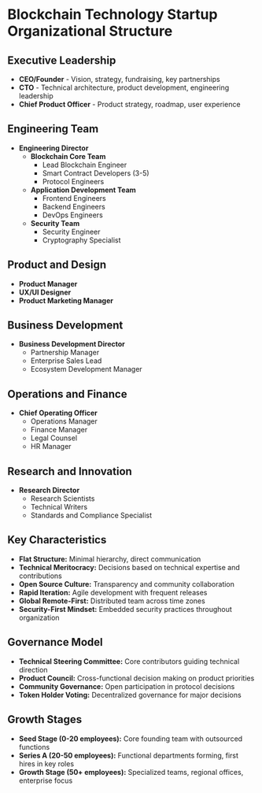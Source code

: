 # Blockchain Technology Startup Organizational Structure

## Executive Leadership
- **CEO/Founder** - Vision, strategy, fundraising, key partnerships
- **CTO** - Technical architecture, product development, engineering leadership
- **Chief Product Officer** - Product strategy, roadmap, user experience

## Engineering Team
- **Engineering Director**
  - **Blockchain Core Team**
    - Lead Blockchain Engineer
    - Smart Contract Developers (3-5)
    - Protocol Engineers
  - **Application Development Team**
    - Frontend Engineers
    - Backend Engineers
    - DevOps Engineers
  - **Security Team**
    - Security Engineer
    - Cryptography Specialist

## Product and Design
- **Product Manager**
- **UX/UI Designer**
- **Product Marketing Manager**

## Business Development
- **Business Development Director**
  - Partnership Manager
  - Enterprise Sales Lead
  - Ecosystem Development Manager

## Operations and Finance
- **Chief Operating Officer**
  - Operations Manager
  - Finance Manager
  - Legal Counsel
  - HR Manager

## Research and Innovation
- **Research Director**
  - Research Scientists
  - Technical Writers
  - Standards and Compliance Specialist

## Key Characteristics
- **Flat Structure:** Minimal hierarchy, direct communication
- **Technical Meritocracy:** Decisions based on technical expertise and contributions
- **Open Source Culture:** Transparency and community collaboration
- **Rapid Iteration:** Agile development with frequent releases
- **Global Remote-First:** Distributed team across time zones
- **Security-First Mindset:** Embedded security practices throughout organization

## Governance Model
- **Technical Steering Committee:** Core contributors guiding technical direction
- **Product Council:** Cross-functional decision making on product priorities
- **Community Governance:** Open participation in protocol decisions
- **Token Holder Voting:** Decentralized governance for major decisions

## Growth Stages
- **Seed Stage (0-20 employees):** Core founding team with outsourced functions
- **Series A (20-50 employees):** Functional departments forming, first hires in key roles
- **Growth Stage (50+ employees):** Specialized teams, regional offices, enterprise focus